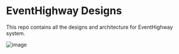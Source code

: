 # EventHighway Designs
This repo contains all the designs and architecture for EventHighway system.

![image](https://github.com/user-attachments/assets/e8eac0a2-5b3d-4b95-8dc5-99e68f210bda)

